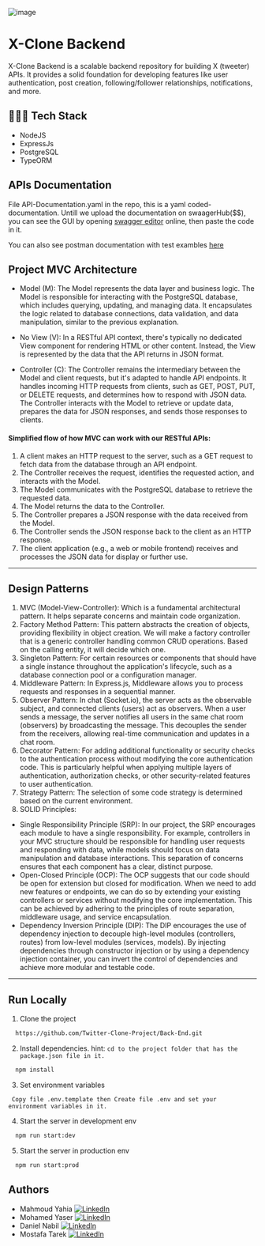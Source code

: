 ![image](https://github.com/Twitter-Clone-Project/Back-End/assets/94763036/f4fbb928-9e3f-4faf-aa22-52107e415257)

# X-Clone Backend

X-Clone Backend is a scalable backend repository for building X (tweeter) APIs. It provides a solid foundation for developing features like user authentication, post creation, following/follower relationships, notifications, and more.

## 🧑🏼‍💻 Tech Stack

- NodeJS
- ExpressJs
- PostgreSQL
- TypeORM

## APIs Documentation

File API-Documentation.yaml in the repo, this is a yaml coded-documentation. Untill we upload the documentation on swaagerHub($$), you can see the GUI by opening [swagger editor](https://editor-next.swagger.io/) online, then paste the code in it.

You can also see postman documentation with test exambles [here](https://documenter.getpostman.com/view/23936176/2s9YXe8jiV)

## Project MVC Architecture

- Model (M):
  The Model represents the data layer and business logic.
  The Model is responsible for interacting with the PostgreSQL database, which includes querying, updating, and managing data.
  It encapsulates the logic related to database connections, data validation, and data manipulation, similar to the previous explanation.

- No View (V):
  In a RESTful API context, there's typically no dedicated View component for rendering HTML or other content. Instead, the View is represented by the data that the API returns in JSON format.

- Controller (C):
  The Controller remains the intermediary between the Model and client requests, but it's adapted to handle API endpoints.
  It handles incoming HTTP requests from clients, such as GET, POST, PUT, or DELETE requests, and determines how to respond with JSON data.
  The Controller interacts with the Model to retrieve or update data, prepares the data for JSON responses, and sends those responses to clients.

#### Simplified flow of how MVC can work with our RESTful APIs:

1. A client makes an HTTP request to the server, such as a GET request to fetch data from the database through an API endpoint.
2. The Controller receives the request, identifies the requested action, and interacts with the Model.
3. The Model communicates with the PostgreSQL database to retrieve the requested data.
4. The Model returns the data to the Controller.
5. The Controller prepares a JSON response with the data received from the Model.
6. The Controller sends the JSON response back to the client as an HTTP response.
7. The client application (e.g., a web or mobile frontend) receives and processes the JSON data for display or further use.

<hr>

## Design Patterns

1. MVC (Model-View-Controller): Which is a fundamental architectural pattern. It helps separate concerns and maintain code organization.
2. Factory Method Pattern: This pattern abstracts the creation of objects, providing flexibility in object creation. We will make a factory controller that is a generic controller handling common CRUD operations. Based on the calling entity, it will decide which one.
3. Singleton Pattern: For certain resources or components that should have a single instance throughout the application's lifecycle, such as a database connection pool or a configuration manager.
4. Middleware Pattern: In Express.js, Middleware allows you to process requests and responses in a sequential manner.
5. Observer Pattern: In chat (Socket.io), the server acts as the observable subject, and connected clients (users) act as observers. When a user sends a message, the server notifies all users in the same chat room (observers) by broadcasting the message. This decouples the sender from the receivers, allowing real-time communication and updates in a chat room.
6. Decorator Pattern: For adding additional functionality or security checks to the authentication process without modifying the core authentication code. This is particularly helpful when applying multiple layers of authentication, authorization checks, or other security-related features to user authentication.
7. Strategy Pattern: The selection of some code strategy is determined based on the current environment.
8. SOLID Principles:

- Single Responsibility Principle (SRP):
  In our project, the SRP encourages each module to have a single responsibility. For example, controllers in your MVC structure should be responsible for handling user requests and responding with data, while models should focus on data manipulation and database interactions. This separation of concerns ensures that each component has a clear, distinct purpose.
- Open-Closed Principle (OCP):
  The OCP suggests that our code should be open for extension but closed for modification. When we need to add new features or endpoints, we can do so by extending your existing controllers or services without modifying the core implementation. This can be achieved by adhering to the principles of route separation, middleware usage, and service encapsulation.
- Dependency Inversion Principle (DIP):
  The DIP encourages the use of dependency injection to decouple high-level modules (controllers, routes) from low-level modules (services, models). By injecting dependencies through constructor injection or by using a dependency injection container, you can invert the control of dependencies and achieve more modular and testable code.

<hr>

## Run Locally

1. Clone the project

```bash
  https://github.com/Twitter-Clone-Project/Back-End.git
```

2. Install dependencies. hint: `cd to the project folder that has the package.json file in it.`

```bash
  npm install
```

3. Set environment variables

```
 Copy file .env.template then Create file .env and set your environment variables in it.
```

4. Start the server in development env

```bash
  npm run start:dev
```

5. Start the server in production env

```bash
  npm run start:prod
```

## Authors


- Mahmoud Yahia [![LinkedIn](https://img.shields.io/badge/LinkedIn-Connect-blue?style=flat-square&logo=linkedin)](https://www.linkedin.com/in/mahmoud-yahia-882144219/)
- Mohamed Yaser [![LinkedIn](https://img.shields.io/badge/LinkedIn-Connect-blue?style=flat-square&logo=linkedin)](https://www.linkedin.com/in/mohamed-yasser-952280226/)
- Daniel Nabil [![LinkedIn](https://img.shields.io/badge/LinkedIn-Connect-blue?style=flat-square&logo=linkedin)](https://www.linkedin.com/in/daniel-atallah01/)
- Mostafa Tarek [![LinkedIn](https://img.shields.io/badge/LinkedIn-Connect-blue?style=flat-square&logo=linkedin)]()
